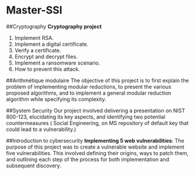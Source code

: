 # Master-SSI


##Cryptography
**Cryptography project**
1. Implement RSA.
2. Implement a digital certificate.
3. Verify a certificate.
4. Encrypt and decrypt files.
5. Implement a ransomware scenario.
6. How to prevent this attack.

##Arithmétique modulaire
The objective of this project is to first explain the problem of implementing modular reductions, to present the various proposed algorithms, and to implement a general modular reduction algorithm while specifying its complexity.

##System Security
Our project involved delivering a presentation on NIST 800-123, elucidating its key aspects, and identifying two potential countermeasures ( Social Engineering, on MS  repository of default key that could lead to a vulnerability.)

##Introduction to cybersecurity
**Implementing 5 web vulnerabilities**: The purpose of this project was to create a vulnerable website and implement five vulnerabilities. 
This involved defining their origins, ways to patch them, and outlining each step of the process for both implementation and subsequent discovery.
